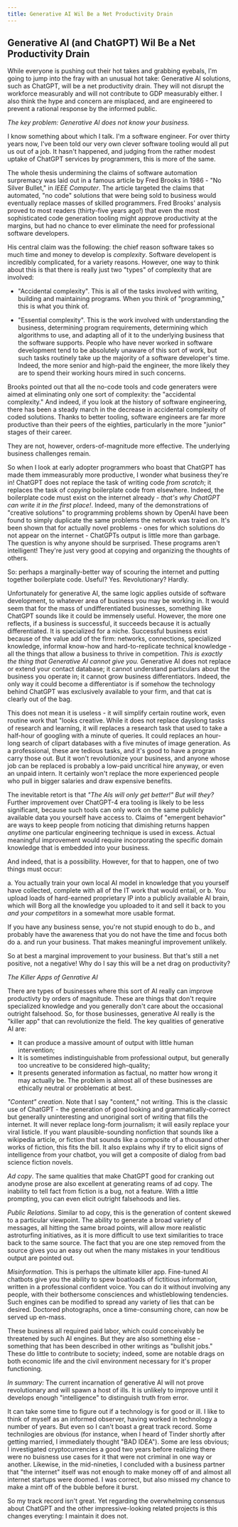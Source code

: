 ```yaml
---
title: Generative AI Wil Be a Net Productivity Drain
---
```


## Generative AI (and ChatGPT) Wil Be a Net Productivity Drain
While everyone is pushing out their hot takes and grabbing eyebals, I'm going to jump into the fray
with an unusual hot take: Generative AI solutions, such as ChatGPT, will be a net productivity drain.
They will not disrupt the workforce measurably and will not contribute to GDP measurably either.
I also think the hype and concern are misplaced, and are engineered to prevent a rational response
by the informed public.

_The key problem: Generative AI does _not_ know your business._

I know something about which I talk. I'm a software engineer. For over thirty years now, I've been told our very
own clever software tooling would all put us out of a job. It hasn't happened, and judging from the
rather modest uptake of ChatGPT services by programmers, this is more of the same.

The whole thesis undermining the claims of software automation surpremacy was laid out in a famous article
by Fred Brooks in 1986 - "No Silver Bullet," in _IEEE Computer_. The article targeted the claims that automated,
"no code" solutions that were being sold to business would eventually replace masses of skilled programmers. 
Fred Brooks' analysis 
proved to most readers (thirty-five years ago!) that even the most sophisticated code generation tooling
might approve productivity at the
margins, but had no chance to ever eliminate the need for professional software developers.

His central claim was the following: the chief reason software takes so much time and money to 
develop is _complexity_. Software
developent is incredibly complicated, for a variety reasons. However, one way to think about this is that
there is really just two "types" of complexity that are involved:

* "Accidental complexity". This is all of the tasks involved with writing, building and maintaining programs.
When you think of "programming," this is what you think of.

* "Essential complexity". This is the work involved with understanding the business, determining program requirements, determining which algorithms to use, and adapting all of it to the underlying business that the software supports.
People who have never worked in software development tend to be absolutely unaware of this sort of
work, but such tasks routinely take up the majority of a software developer's time. Indeed, the more senior
and high-paid the engineer, the more likely they are to spend their working hours mired in such concerns.

Brooks pointed out that all the no-code tools and code generaters were aimed at eliminating only one sort
of complexity: the
"accidental complexity." And indeed, if you look at the history of software engineering, there has been
a steady march in the decrease in accidental complexity of coded solutions. Thanks to better tooling, software
engineers are far more productive than their peers of the eighties, particularly in the more "junior" stages
of their career.

They are not, however, orders-of-magnitude more effective. The underlying business challenges
remain.

So when I look at early adopter programmers who boast that ChatGPT has made them immeasurably more productive,
I wonder what business they're in! ChatGPT does not replace the task of writing code _from scratch_;
it replaces the task of _copying_ boilerplate code from elsewhere. Indeed, the boilerplate code must
exist on the internet already - _that's why ChatGPT can write it in the first place!_. Indeed, many of the
demonstrations of "creative solutions" to programming problems shown by OpenAI have been found 
to simply duplicate 
the same problems the network was traied on. It's been shown that for actually novel problems - ones for which
solutions do not appear on the internet - ChatGPTs output is little more than garbage. The question is
why anyone should be surprised. These programs aren't intelligent! They're just very good at copying
and organizing the thoughts of others.

So: perhaps a marginally-better way of scouring the internet and putting together boilerplate code.
Useful? Yes. Revolutionary? Hardly.

Unfortunately for generative AI, the same logic applies outside of software development, to whatever
area of business you may be working in.
It would seem that for the mass of undifferentiated businesses, something like ChatGPT sounds 
like it could be immensely useful. However, the more one reflects, if a business is successful, it
succeeds because it is actually differentiated. It is specialized for a niche. Successful 
business exist because of the value
add of the firm: networks, connections, specialized knowledge, informal know-how and hard-to-replicate
technical knowledge - all the things that allow a business to thrive in competition. _This is exactly the
thing that Generative AI cannot give you._ Generative AI does not replace or extend your contact database;
it cannot understand particulars about the business you operate in; it cannot grow business differentiators.
Indeed, the only way it could become a differentiator is if somehow the technology behind ChatGPT was
exclusively available to your
firm, and that cat is clearly out of the bag.

This does not mean it is useless - it will simplify certain routine work, even routine work that "looks creative.
While it does not replace dayslong tasks of research and learning, it will
replaces a research task that used to take a half-hour of googling with a minute of queries. 
It could replaces an hour-long
search of clipart databases with a five minutes of image generation. As a professional, these are tedious tasks,
and it's good to have a progran carry those out. But it won't revolutionize your business, and anyone
whose job can be replaced is probably a low-paid uncritical hire anyway, or even an unpaid intern. It certainly
won't replace the more experienced people who pull in bigger salaries and draw expensive benefits.

The inevitable retort is that _"The AIs will only get better!" But will they?_ Further improvement over ChatGPT-4
era tooling is likely to be less significant, because such tools can only work on the same publicly available
data you yourself have access to. Claims of "emergent behavior" are ways to keep people from noticing that
dimishing returns happen _anytime_ one particular engineering technique is used in excess.
Actual meaningful improvement would require incorporating the specific domain
knowledge that is embedded into your business.

And indeed, that is a possibility. However, for that to happen, one of two things must occur:

a. You actually train your own local AI model in knowledge that you yourself have collected, complete with all of the IT work that would entail, or 
b. You upload loads of hard-earned proprietary IP into a publicly available AI brain, which will Borg all the knowledge you uploaded to it and sell it back to you _and your competitors_ in a somewhat more usable format.

If you have any business sense, you're not stupid enough to do b., and probably have the awareness that you
do not have the time and focus both do a. and run your business. That makes meaningful improvement unlikely.

So at best a marginal improvement to your business. But that's still a net positive, not a negative!
Why do I say this will be a net drag on productivity?

_The Killer Apps of Genrative AI_

There are types of businesses where this sort of AI really can improve productivty by orders of magnitude.
These are things that don't require specialized knowledge and you generally don't care about the
occasional outright falsehood. So, for those businesses, generative AI really is the "killer app" that
can revolutionize the field. The key qualities of generative AI are:
* It can produce a massive amount of output with little human intervention;
* It is sometimes indistinguishable from professional output, but generally too uncreative to be considered high-quality;
* It presents generated information as factual, no matter how wrong it may actually be.
The problem is almost all of these businesses are ethically neutral or problematic at best.

_"Content" creation_. Note that I say "content," not writing. This is the classic use of ChatGPT - the
generation of good looking and grammatically-correct but generally uninteresting and unoriginal
sort of writing that fills the internet. It will never replace long-form journalism; it will easily
replace your viral listicle. If you want plausible-sounding nonfiction that sounds like
a wikipedia article, or fiction that sounds like a composite of a thousand other works of fiction,
this fits the bill. It also explains why if try to elicit signs of intelligence from your
chatbot, you will get a composite of dialog from bad science fiction novels. 

_Ad copy_. The same qualities that make ChatGPT good for cranking out anodyne prose are also
excellent at generating reams of ad copy. The inability to tell fact from fiction is a
bug, not a feature. With a little prompting, you can even elicit outright falsehoods and lies.

_Public Relations_. Similar to ad copy, this is the generation of content skewed to a particular
viewpoint. The ability to generate a broad variety of messages, all hitting the same broad
points, will allow more realistic astroturfing initiatives, as it is more difficult to use
text similarities to trace back to the same source. The fact that you are one step removed
from the source gives you an easy out when the many mistakes in your tenditious output are pointed out.

_Misinformation_. This is perhaps the ultimate killer app. Fine-tuned AI chatbots give you the
ability to spew boatloads of
fictitious information, written in a professional confident voice. You can do it without involving any people,
with their bothersome consciences and whistleblowing tendencies.
Such engines can be modified to spread any variety of lies that can be desired. Doctored photographs,
once a time-consuming chore, can now be served up en-mass.

These business all required paid labor, which could conceivably be threatened by such AI engines.
But they are also something else - something
that has been described in other writings as "bullshit jobs." These do little to contribute to
society; indeed, some are notable drags on both economic life and the civil environment necessary
for it's proper functioning.

_In summary:_ The current incarnation of generative AI will not prove revolutionary and will
spawn a host of ills. It is unlikely to improve until it develops enough "intelligence" to
distinguish truth from error.

It can take some time to figure out if a technology is for good or ill. I like to
think of myself as an informed observer, having worked in technology a number of years. But even so
I can't boast a great track record. Some technilogies are obvious
(for instance, when I heard of Tinder shortly after getting married, I immediately thought "BAD IDEA").
Some are less obvious; I investigated cryptocurrencies a good two years
before realizing there were no buisness use cases for it
that were not criminal in one way or another. Likewise, in the mid-nineties, I concluded with a business partner that
"the internet" itself was not enough to make money off of and almost all internet startups were doomed.
I was correct, but also missed my chance to make a mint off of the bubble before it burst.

So my track record isn't great. Yet regarding the overwhelming consensus about ChatGPT and the other impressive-looking
related projects is this changes everyting: I maintain it does not.

